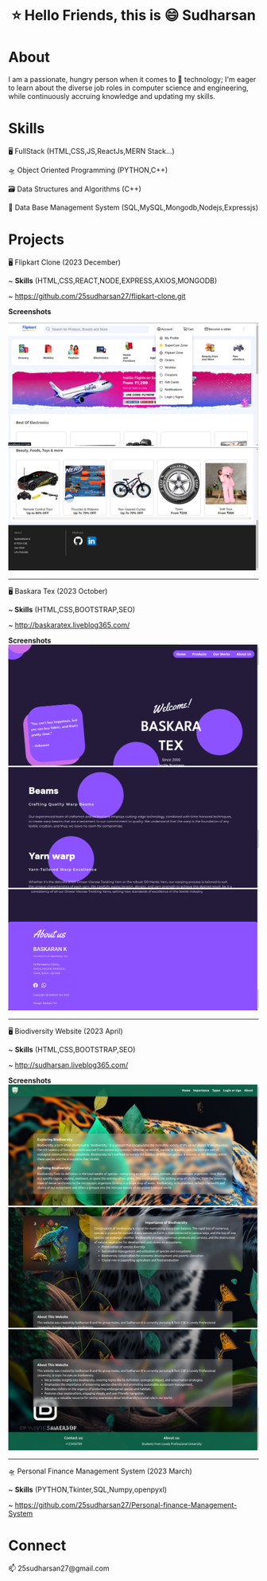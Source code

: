 

<h1 align="center">⭐ Hello Friends, this is 😄 Sudharsan</h1>
<h1 align="left">About</h1>

I am a passionate, hungry person when it comes to 🔭 technology; I'm eager to learn about the diverse job roles in computer science and engineering, while continuously accruing knowledge and updating my skills.</h3>

<h1 align="left">Skills</h1>

🖥️ FullStack (HTML,CSS,JS,ReactJs,MERN Stack...)

🛸 Object Oriented Programming (PYTHON,C++)

🗃️ Data Structures and Algorithms (C++)

💾 Data Base Management System (SQL,MySQL,Mongodb,Nodejs,Expressjs)

<h1 align="left">Projects</h1>

🖥️ Flipkart Clone (2023 December)

~ <b> Skills</b> (HTML,CSS,REACT,NODE,EXPRESS,AXIOS,MONGODB)

~ https://github.com/25sudharsan27/flipkart-clone.git

**Screenshots**

<img src="lapdrop1.png">
<img src="lap3.png">



<hr>

🖥️ Baskara Tex (2023 October)

~<b> Skills</b> (HTML,CSS,BOOTSTRAP,SEO)

~ http://baskaratex.liveblog365.com/

**Screenshots**
<img src="bas1.png">
<img src="bas2.png">
<img src="bas3.png">

<hr>

🖥️ Biodiversity Website (2023 April)

~ <b>Skills</b> (HTML,CSS,BOOTSTRAP,SEO)

~ http://sudharsan.liveblog365.com/

**Screenshots**
<img src="bio1.png">
<img src="bio2.png">
<img src="bio3.png">

<hr>

🛸 Personal Finance Management System (2023 March)

~ <b>Skills</b> (PYTHON,Tkinter,SQL,Numpy,openpyxl)

~ https://github.com/25sudharsan27/Personal-finance-Management-System


<h1 align="left">Connect</h1>
📫 25sudharsan27@gmail.com


